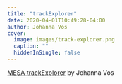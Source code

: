 ```yaml
---
title: "trackExplorer"
date: 2020-04-01T10:49:28-04:00
author: Johanna Vos
cover:
  image: images/track-explorer.png
  caption: ""
  hiddenInSingle: false
---
```


[MESA trackExplorer](https://github.com/vosjo/trackExplorer) by Johanna Vos
